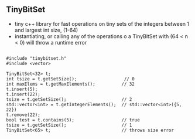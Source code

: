 ## TinyBitSet

- tiny c++ library for fast operations on tiny sets of the integers between 1 and largest int size, (1-64)
- instantiating, or calling any of the operations o a TinyBitSet with  (64 < n < 0) will throw a runtime error

```

#include "tinybitset.h"
#include <vector>

TinyBitSet<32> t;
int tsize = t.getSetSize();                  // 0
int maxElems = t.getMaxElements();          // 32
t.insert(5);
t.insert(22);
tsize = t.getSetSize();                     // 2 
std::vector<int> = t.getIntegerElements();  // std::vector<int>({5, 22})
t.remove(22);
bool test = t.contains(5);                  // true
tsize = t.getSetSize();                     // 1
TinyBitSet<65> t;                           // throws size error


```